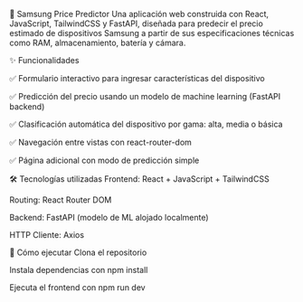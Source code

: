 📱 Samsung Price Predictor
Una aplicación web construida con React, JavaScript, TailwindCSS y FastAPI, diseñada para predecir el precio estimado de dispositivos Samsung a partir de sus especificaciones técnicas como RAM, almacenamiento, batería y cámara.

✨ Funcionalidades

✅ Formulario interactivo para ingresar características del dispositivo

✅ Predicción del precio usando un modelo de machine learning (FastAPI backend)

✅ Clasificación automática del dispositivo por gama: alta, media o básica

✅ Navegación entre vistas con react-router-dom

✅ Página adicional con modo de predicción simple

🛠️ Tecnologías utilizadas
Frontend: React + JavaScript + TailwindCSS

Routing: React Router DOM

Backend: FastAPI (modelo de ML alojado localmente)

HTTP Cliente: Axios

🚀 Cómo ejecutar
Clona el repositorio

Instala dependencias con npm install

Ejecuta el frontend con npm run dev

